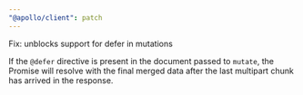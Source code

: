 ```yaml
---
"@apollo/client": patch
---
```


Fix: unblocks support for defer in mutations

If the `@defer` directive is present in the document passed to `mutate`, the Promise will resolve with the final merged data after the last multipart chunk has arrived in the response.
